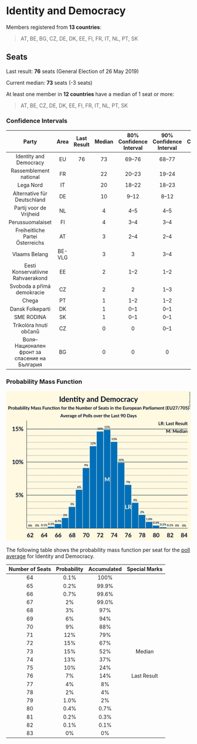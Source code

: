 # Identity and Democracy

Members registered from **13 countries**:

> AT, BE, BG, CZ, DE, DK, EE, FI, FR, IT, NL, PT, SK

## Seats

Last result: **76** seats (General Election of 26 May 2019)

Current median: **73** seats (-3 seats)

At least one member in **12 countries** have a median of 1 seat or more:

> AT, BE, CZ, DE, DK, EE, FI, FR, IT, NL, PT, SK

### Confidence Intervals

| Party | Area | Last Result | Median | 80% Confidence Interval | 90% Confidence Interval | 95% Confidence Interval | 99% Confidence Interval |
|:-----:|:----:|:-----------:|:------:|:-----------------------:|:-----------------------:|:-----------------------:|:-----------------------:|
| Identity and Democracy | EU | 76 | 73 | 69–76 | 68–77 | 67–78 | 66–80 |
| Rassemblement national | FR | | 22 | 20–23 | 19–24 | 19–24 | 18–24 |
| Lega Nord | IT | | 20 | 18–22 | 18–23 | 17–24 | 16–25 |
| Alternative für Deutschland | DE | | 10 | 9–12 | 8–12 | 8–13 | 8–13 |
| Partij voor de Vrijheid | NL | | 4 | 4–5 | 4–5 | 4–5 | 3–5 |
| Perussuomalaiset | FI | | 4 | 3–4 | 3–4 | 3–4 | 3–4 |
| Freiheitliche Partei Österreichs | AT | | 3 | 2–4 | 2–4 | 2–4 | 2–4 |
| Vlaams Belang | BE-VLG | | 3 | 3 | 3–4 | 3–4 | 2–4 |
| Eesti Konservatiivne Rahvaerakond | EE | | 2 | 1–2 | 1–2 | 1–2 | 1–2 |
| Svoboda a přímá demokracie | CZ | | 2 | 2 | 1–3 | 1–3 | 1–3 |
| Chega | PT | | 1 | 1–2 | 1–2 | 1–2 | 1–2 |
| Dansk Folkeparti | DK | | 1 | 0–1 | 0–1 | 0–1 | 0–1 |
| SME RODINA | SK | | 1 | 0–1 | 0–1 | 0–1 | 0–1 |
| Trikolóra hnutí občanů | CZ | | 0 | 0 | 0–1 | 0–1 | 0–1 |
| Воля–Национален фронт за спасение на България | BG | | 0 | 0 | 0 | 0–1 | 0–1 |

### Probability Mass Function

![Graph with seats probability mass function not yet produced](average-2021-03-31-seats-pmf-identityanddemocracy.png "Seats Probability Mass Function")

The following table shows the probability mass function per seat for the [poll average](average-2021-03-31.html) for Identity and Democracy.

| Number of Seats | Probability | Accumulated | Special Marks |
|:---------------:|:-----------:|:-----------:|:-------------:|
| 64 | 0.1% | 100% |  |
| 65 | 0.2% | 99.9% |  |
| 66 | 0.7% | 99.6% |  |
| 67 | 2% | 99.0% |  |
| 68 | 3% | 97% |  |
| 69 | 6% | 94% |  |
| 70 | 9% | 88% |  |
| 71 | 12% | 79% |  |
| 72 | 15% | 67% |  |
| 73 | 15% | 52% | Median |
| 74 | 13% | 37% |  |
| 75 | 10% | 24% |  |
| 76 | 7% | 14% | Last Result |
| 77 | 4% | 8% |  |
| 78 | 2% | 4% |  |
| 79 | 1.0% | 2% |  |
| 80 | 0.4% | 0.7% |  |
| 81 | 0.2% | 0.3% |  |
| 82 | 0.1% | 0.1% |  |
| 83 | 0% | 0% |  |


